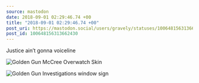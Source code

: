 ```yaml
---
source: mastodon
date: 2018-09-01 02:29:46.74 +00
title: "2018-09-01 02:29:46.74 +00"
post_uri: https://mastodon.social/users/gravely/statuses/100648156313662430
post_id: 100648156313662430
---
```

Justice ain’t gonna voiceline


![Golden Gun McCree Overwatch Skin](/images/5966503.jpeg)

![Golden Gun Investigations window sign](/images/5966504.jpeg)

